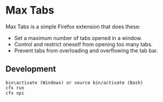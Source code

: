 Max Tabs
========

Max Tabs is a simple Firefox extension that does these:

- Set a maximum number of tabs opened in a window.
- Control and restrict oneself from opening too many tabs.
- Prevent tabs from overloading and overflowing the tab bar.

Development
---

	bin\activate (Windows) or source bin/activate (Bash)
	cfx run
	cfx xpi
